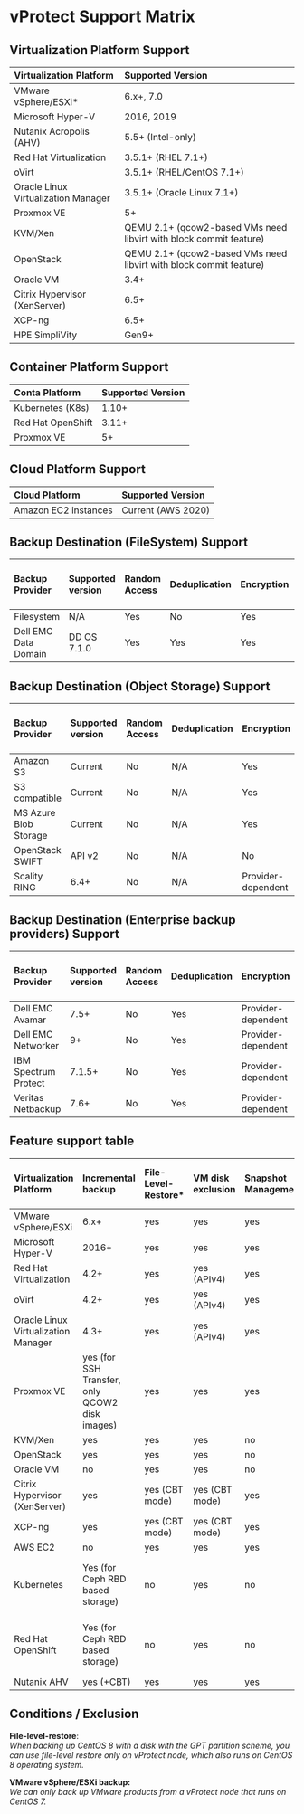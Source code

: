 # vProtect Support Matrix

## Virtualization Platform Support

| Virtualization Platform | Supported Version |
| :--- | :--- |
| VMware vSphere/ESXi\* | 6.x+, 7.0 |
| Microsoft Hyper-V | 2016, 2019 |
| Nutanix Acropolis \(AHV\) | 5.5+ \(Intel-only\) |
| Red Hat Virtualization | 3.5.1+ \(RHEL 7.1+\) |
| oVirt | 3.5.1+ \(RHEL/CentOS 7.1+\) |
| Oracle Linux Virtualization Manager | 3.5.1+ \(Oracle Linux 7.1+\) |
| Proxmox VE | 5+ |
| KVM/Xen | QEMU 2.1+ \(qcow2-based VMs need libvirt with block commit feature\) |
| OpenStack | QEMU 2.1+ \(qcow2-based VMs need libvirt with block commit feature\) |
| Oracle VM | 3.4+ |
| Citrix Hypervisor \(XenServer\) | 6.5+ |
| XCP-ng | 6.5+ |
| HPE SimpliVity | Gen9+ |

## Container Platform Support

| Conta Platform | Supported Version |
| :--- | :--- |
| Kubernetes \(K8s\) | 1.10+ |
| Red Hat OpenShift | 3.11+ |
| Proxmox VE | 5+ |

## Cloud Platform Support

| Cloud Platform | Supported Version |
| :--- | :--- |
| Amazon EC2 instances | Current \(AWS 2020\) |

## Backup Destination \(FileSystem\) Support

| Backup  Provider | Supported version | Random Access | Deduplication | Encryption | pre/post   access command execution |
| :--- | :--- | :--- | :--- | :--- | :--- |
| Filesystem | N/A | Yes | No | Yes | Yes |
| Dell EMC Data Domain | DD OS 7.1.0 | Yes | Yes | Yes | Yes |

## Backup Destination \(Object Storage\) Support

| Backup  Provider | Supported version | Random Access | Deduplication | Encryption | pre/post   access command execution |
| :--- | :--- | :--- | :--- | :--- | :--- |
| Amazon S3 | Current | No | N/A | Yes | Yes |
| S3 compatible | Current | No | N/A | Yes | Yes |
| MS Azure Blob Storage | Current | No | N/A | Yes | Yes |
| OpenStack SWIFT | API v2 | No | N/A | No | Yes |
| Scality RING | 6.4+ | No | N/A | Provider-dependent | Yes |

## Backup Destination \(Enterprise backup providers\) Support

| Backup  Provider | Supported version | Random Access | Deduplication | Encryption | pre/post   access command execution |
| :--- | :--- | :--- | :--- | :--- | :--- |
| Dell EMC Avamar | 7.5+ | No | Yes | Provider-dependent | Yes |
| Dell EMC Networker | 9+ | No | Yes | Provider-dependent | Yes |
| IBM Spectrum Protect | 7.1.5+ | No | Yes | Provider-dependent | Yes |
| Veritas Netbackup | 7.6+ | No | Yes | Provider-dependent | Yes |

## Feature support table

| Virtualization Platform | Incremental backup | File-Level-Restore\* | VM disk exclusion | Snapshot Management | Pre/Post Snapshot command execution | VM Tags |
| :--- | :--- | :--- | :--- | :--- | :--- | :--- |
| VMware vSphere/ESXi | 6.x+ | yes | yes | yes | yes | yes |
| Microsoft Hyper-V | 2016+ | yes | yes | yes | yes | yes |
| Red Hat Virtualization | 4.2+ | yes | yes \(APIv4\) | yes | yes | yes |
| oVirt | 4.2+ | yes | yes \(APIv4\) | yes | yes | yes |
| Oracle Linux Virtualization Manager | 4.3+ | yes | yes \(APIv4\) | yes | yes | yes |
| Proxmox VE | yes \(for SSH Transfer, only QCOW2 disk images\) | yes | yes | yes | yes | no |
| KVM/Xen | yes | yes | yes | no | yes | no |
| OpenStack | yes | yes | yes | no | yes | yes |
| Oracle VM | no | yes | yes | no | no | no |
| Citrix Hypervisor \(XenServer\) | yes | yes \(CBT mode\) | yes \(CBT mode\) | yes | yes | yes |
| XCP-ng | yes | yes \(CBT mode\) | yes \(CBT mode\) | yes | yes | yes |
| AWS EC2 | no | yes | yes | yes | no | yes |
| Kubernetes | Yes \(for Ceph RBD based storage\) | no | yes | no | Yes \(post-export cmd. exec.\) | planned |
| Red Hat OpenShift | Yes \(for Ceph RBD based storage\) | no | yes | no | Yes \(post-export cmd. exec.\) | planned |
| Nutanix AHV | yes \(+CBT\) | yes | yes | yes | yes | no |

## Conditions / Exclusion

**File-level-restore**:  
_When backing up CentOS 8 with a disk with the GPT partition scheme, you can use file-level restore only on vProtect node, which also runs on CentOS 8 operating system._

**VMware vSphere/ESXi backup:**  
_We can only back up VMware products from a vProtect node that runs on CentOS 7._

